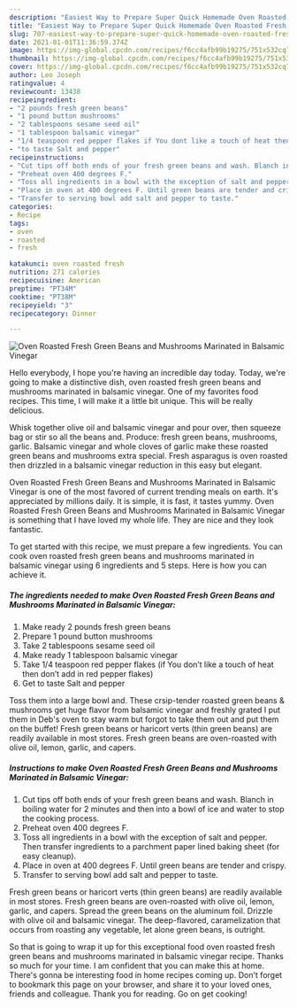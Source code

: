 ```yaml
---
description: "Easiest Way to Prepare Super Quick Homemade Oven Roasted Fresh Green Beans and Mushrooms Marinated in Balsamic Vinegar"
title: "Easiest Way to Prepare Super Quick Homemade Oven Roasted Fresh Green Beans and Mushrooms Marinated in Balsamic Vinegar"
slug: 707-easiest-way-to-prepare-super-quick-homemade-oven-roasted-fresh-green-beans-and-mushrooms-marinated-in-balsamic-vinegar
date: 2021-01-01T11:36:59.374Z
image: https://img-global.cpcdn.com/recipes/f6cc4afb99b19275/751x532cq70/oven-roasted-fresh-green-beans-and-mushrooms-marinated-in-balsamic-vinegar-recipe-main-photo.jpg
thumbnail: https://img-global.cpcdn.com/recipes/f6cc4afb99b19275/751x532cq70/oven-roasted-fresh-green-beans-and-mushrooms-marinated-in-balsamic-vinegar-recipe-main-photo.jpg
cover: https://img-global.cpcdn.com/recipes/f6cc4afb99b19275/751x532cq70/oven-roasted-fresh-green-beans-and-mushrooms-marinated-in-balsamic-vinegar-recipe-main-photo.jpg
author: Leo Joseph
ratingvalue: 4
reviewcount: 13438
recipeingredient:
- "2 pounds fresh green beans"
- "1 pound button mushrooms"
- "2 tablespoons sesame seed oil"
- "1 tablespoon balsamic vinegar"
- "1/4 teaspoon red pepper flakes if You dont like a touch of heat then dont add in red pepper flakes"
- "to taste Salt and pepper"
recipeinstructions:
- "Cut tips off both ends of your fresh green beans and wash. Blanch in boiling water for 2 minutes and then into a bowl of ice and water to stop the cooking process."
- "Preheat oven 400 degrees F."
- "Toss all ingredients in a bowl with the exception of salt and pepper. Then transfer ingredients to a parchment paper lined baking sheet (for easy cleanup)."
- "Place in oven at 400 degrees F. Until green beans are tender and crispy."
- "Transfer to serving bowl add salt and pepper to taste."
categories:
- Recipe
tags:
- oven
- roasted
- fresh

katakunci: oven roasted fresh 
nutrition: 271 calories
recipecuisine: American
preptime: "PT34M"
cooktime: "PT38M"
recipeyield: "3"
recipecategory: Dinner

---
```



![Oven Roasted Fresh Green Beans and Mushrooms Marinated in Balsamic Vinegar](https://img-global.cpcdn.com/recipes/f6cc4afb99b19275/751x532cq70/oven-roasted-fresh-green-beans-and-mushrooms-marinated-in-balsamic-vinegar-recipe-main-photo.jpg)

Hello everybody, I hope you're having an incredible day today. Today, we're going to make a distinctive dish, oven roasted fresh green beans and mushrooms marinated in balsamic vinegar. One of my favorites food recipes. This time, I will make it a little bit unique. This will be really delicious.

Whisk together olive oil and balsamic vinegar and pour over, then squeeze bag or stir so all the beans and. Produce: fresh green beans, mushrooms, garlic. Balsamic vinegar and whole cloves of garlic make these roasted green beans and mushrooms extra special. Fresh asparagus is oven roasted then drizzled in a balsamic vinegar reduction in this easy but elegant.

Oven Roasted Fresh Green Beans and Mushrooms Marinated in Balsamic Vinegar is one of the most favored of current trending meals on earth. It's appreciated by millions daily. It is simple, it is fast, it tastes yummy. Oven Roasted Fresh Green Beans and Mushrooms Marinated in Balsamic Vinegar is something that I have loved my whole life. They are nice and they look fantastic.


To get started with this recipe, we must prepare a few ingredients. You can cook oven roasted fresh green beans and mushrooms marinated in balsamic vinegar using 6 ingredients and 5 steps. Here is how you can achieve it.

<!--inarticleads1-->

##### The ingredients needed to make Oven Roasted Fresh Green Beans and Mushrooms Marinated in Balsamic Vinegar:

1. Make ready 2 pounds fresh green beans
1. Prepare 1 pound button mushrooms
1. Take 2 tablespoons sesame seed oil
1. Make ready 1 tablespoon balsamic vinegar
1. Take 1/4 teaspoon red pepper flakes (if You don’t like a touch of heat then don’t add in red pepper flakes)
1. Get to taste Salt and pepper


Toss them into a large bowl and. These crsip-tender roasted green beans &amp; mushrooms get huge flavor from balsamic vinegar and freshly grated I put them in Deb&#39;s oven to stay warm but forgot to take them out and put them on the buffet! Fresh green beans or haricort verts (thin green beans) are readily available in most stores. Fresh green beans are oven-roasted with olive oil, lemon, garlic, and capers. 

<!--inarticleads2-->

##### Instructions to make Oven Roasted Fresh Green Beans and Mushrooms Marinated in Balsamic Vinegar:

1. Cut tips off both ends of your fresh green beans and wash. Blanch in boiling water for 2 minutes and then into a bowl of ice and water to stop the cooking process.
1. Preheat oven 400 degrees F.
1. Toss all ingredients in a bowl with the exception of salt and pepper. Then transfer ingredients to a parchment paper lined baking sheet (for easy cleanup).
1. Place in oven at 400 degrees F. Until green beans are tender and crispy.
1. Transfer to serving bowl add salt and pepper to taste.


Fresh green beans or haricort verts (thin green beans) are readily available in most stores. Fresh green beans are oven-roasted with olive oil, lemon, garlic, and capers. Spread the green beans on the aluminum foil. Drizzle with olive oil and balsamic vinegar. The deep-flavored, caramelization that occurs from roasting any vegetable, let alone green beans, is outright. 

So that is going to wrap it up for this exceptional food oven roasted fresh green beans and mushrooms marinated in balsamic vinegar recipe. Thanks so much for your time. I am confident that you can make this at home. There's gonna be interesting food in home recipes coming up. Don't forget to bookmark this page on your browser, and share it to your loved ones, friends and colleague. Thank you for reading. Go on get cooking!
